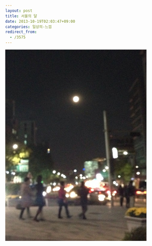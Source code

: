 ```yaml
---
layout: post
title: 서울의 달
date: 2013-10-19T02:03:47+09:00
categories: 일상의-느낌
redirect_from:
  - /3575
---
```


![ ](/assets/media/uploads_2013_10_스크린샷-2013-10-19-오전-2.04.51.png)
